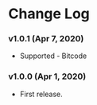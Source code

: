# Change Log

### v1.0.1 (Apr 7, 2020)
* Supported - Bitcode

### v1.0.0 (Apr 1, 2020)
* First release.